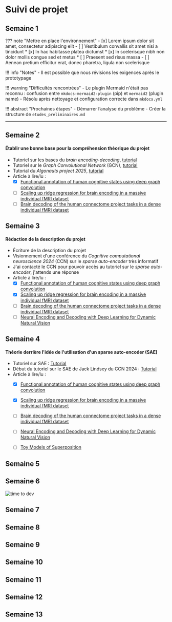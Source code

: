 # Suivi de projet

## Semaine 1

??? note "Mettre en place l'environnement"
    - [x] Lorem ipsum dolor sit amet, consectetur adipiscing elit
    - [ ] Vestibulum convallis sit amet nisi a tincidunt
        * [x] In hac habitasse platea dictumst
        * [x] In scelerisque nibh non dolor mollis congue sed et metus
        * [ ] Praesent sed risus massa
    - [ ] Aenean pretium efficitur erat, donec pharetra, ligula non scelerisque

!!! info "Notes"
    - Il est possible que nous révisions les exigences après le prototypage

!!! warning "Difficultés rencontrées"
    - Le plugin Mermaid n'était pas reconnu : confusion entre `mkdocs-mermaid2-plugin` (pip) et `mermaid2` (plugin name)
        - Résolu après nettoyage et configuration correcte dans `mkdocs.yml`

!!! abstract "Prochaines étapes"
    - Démarrer l’analyse du problème
    - Créer la structure de `etudes_preliminaires.md`

---

## Semaine 2
#### Établir une bonne base pour la compréhension théorique du projet
- Tutoriel sur les bases du *brain encoding-decoding*, [tutorial](https://main-educational.github.io/brain_encoding_decoding/intro.html)
- Tutoriel sur le *Graph Convolutional Network* (GCN), [tutorial](https://github.com/zhangyu2ustc/gcn_tutorial_test)
- Tutorial du *Algonauts project 2025*, [tutorial](https://www.youtube.com/watch?v=S_RxMiLUZ_w&t=1642s)
- Article à lire/lu :
	- [x] [Functional annotation of human cognitive states using deep graph convolution](https://www.sciencedirect.com/science/article/pii/S1053811921001245)
	- [ ] [Scaling up ridge regression for brain encoding in a massive individual fMRI dataset](https://arxiv.org/abs/2403.19421)
	- [ ] [Brain decoding of the human connectome project tasks in a dense individual fMRI dataset](https://www.sciencedirect.com/science/article/pii/S1053811923005463)
## Semaine 3

#### Rédaction de la description du projet
 - Écriture de la description du projet
 - Visionnement d'une conférence du *Cognitive computational neuroscience 2024* (CCN) sur le *sparse auto-encoder* très informatif
 - J'ai contacté le CCN pour pouvoir accès au tutoriel sur le *sparse auto-encoder*, j'attends une réponse
 - Article à lire/lu :
	 - [x] [Functional annotation of human cognitive states using deep graph convolution](https://www.sciencedirect.com/science/article/pii/S1053811921001245)
	 - [x] [Scaling up ridge regression for brain encoding in a massive individual fMRI dataset](https://arxiv.org/abs/2403.19421)
	 - [ ] [Brain decoding of the human connectome project tasks in a dense individual fMRI dataset](https://www.sciencedirect.com/science/article/pii/S1053811923005463)
	 - [ ] [Neural Encoding and Decoding with Deep Learning for Dynamic Natural Vision](https://academic.oup.com/cercor/article/28/12/4136/4560155)

## Semaine 4
#### Théorie derrière l'idée de l'utilisation d'un sparse auto-encoder (SAE)
- Tutoriel sur SAE : [Tutorial](https://github.com/callummcdougall/sae-exercises-mats)
- Début du tutoriel sur le SAE de Jack Lindsey du CCN 2024 : [Tutorial](https://github.com/courtois-neuromod/graph_brain_encoding/blob/main/CCN_2024_Tutorial_Sparse_Autoencoders_for_Interpretability.ipynb)
- Article à lire/lu :
	 - [x] [Functional annotation of human cognitive states using deep graph convolution](https://www.sciencedirect.com/science/article/pii/S1053811921001245)
	 - [x] [Scaling up ridge regression for brain encoding in a massive individual fMRI dataset](https://arxiv.org/abs/2403.19421)
	 - [ ] [Brain decoding of the human connectome project tasks in a dense individual fMRI dataset](https://www.sciencedirect.com/science/article/pii/S1053811923005463)
	 - [ ] [Neural Encoding and Decoding with Deep Learning for Dynamic Natural Vision](https://academic.oup.com/cercor/article/28/12/4136/4560155)
	 - [ ] [Toy Models of Superposition](http://arxiv.org/abs/2209.10652)


## Semaine 5

## Semaine 6

![time to dev](https://media1.tenor.com/m/9ylofhczSfgAAAAC/time-to-dev-cat.gif)

## Semaine 7

## Semaine 8

## Semaine 9

## Semaine 10

## Semaine 11

## Semaine 12

## Semaine 13
